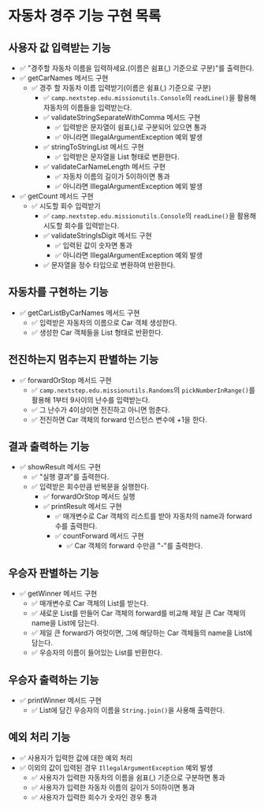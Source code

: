 # 자동차 경주 기능 구현 목록

## 사용자 값 입력받는 기능
- ✅ "경주할 자동차 이름을 입력하세요.(이름은 쉼표(,) 기준으로 구분)"를 출력한다.
- ✅ getCarNames 메서드 구현
    - ✅ 경주 할 자동차 이름 입력받기(이름은 쉼표(,) 기준으로 구분)
        - ✅ `camp.nextstep.edu.missionutils.Console`의 `readLine()`을 활용해 자동차의 이름들을 입력받는다.
        - ✅ validateStringSeparateWithComma 메서드 구현
            - ✅ 입력받은 문자열이 쉼표(,)로 구분되어 있으면 통과
            - ✅ 아니라면 IllegalArgumentException 예외 발생
        - ✅ stringToStringList 메서드 구현 
          - ✅ 입력받은 문자열을 List 형태로 변환한다.
        - ✅ validateCarNameLength 메서드 구현
            - ✅ 자동차 이름의 길이가 5이하이면 통과
            - ✅ 아니라면 IllegalArgumentException 예외 발생
- ✅ getCount 메서드 구현
    - ✅ 시도할 회수 입력받기
        - ✅ `camp.nextstep.edu.missionutils.Console`의 `readLine()`을 활용해 시도할 회수를 입력받는다.
        - ✅ validateStringIsDigit 메서드 구현
            - ✅ 입력된 값이 숫자면 통과
            - ✅ 아니라면 IllegalArgumentException 예외 발생
        - ✅ 문자열을 정수 타입으로 변환하여 반환한다.

## 자동차를 구현하는 기능
- ✅ getCarListByCarNames 메서드 구현
    - ✅ 입력받은 자동차의 이름으로 Car 객체 생성한다.
    - ✅ 생성한 Car 객체들을 List 형태로 반환한다.

## 전진하는지 멈추는지 판별하는 기능
- ✅ forwardOrStop 메서드 구현
    - ✅ `camp.nextstep.edu.missionutils.Randoms`의 `pickNumberInRange()`를 활용해 1부터 9사이의 난수를 입력받는다.
    - ✅ 그 난수가 4이상이면 전진하고 아니면 멈춘다.
    - ✅ 전진하면 Car 객체의 forward 인스턴스 변수에 +1을 한다.

## 결과 출력하는 기능
- ✅ showResult 메서드 구현
    - ✅ "실행 결과"를 출력한다.
    - ✅ 입력받은 회수만큼 반복문을 실행한다.
        - ✅ forwardOrStop 메서드 실행
        - ✅ printResult 메서드 구현
            - ✅ 매개변수로 Car 객체의 리스트를 받아 자동차의 name과 forward 수를 출력한다.
            - ✅ countForward 메서드 구현
                - ✅ Car 객체의 forward 수만큼 "-"를 출력한다.

## 우승자 판별하는 기능
- ✅ getWinner 메서드 구현
    - ✅ 매개변수로 Car 객체의 List를 받는다.
    - ✅ 새로운 List를 만들어 Car 객체의 forward를 비교해 제일 큰 Car 객체의 name을 List에 담는다.
    - ✅ 제일 큰 forward가 여럿이면, 그에 해당하는 Car 객체들의 name을 List에 담는다.
    - ✅ 우승자의 이름이 들어있는 List를 반환한다.

## 우승자 출력하는 기능
- ✅ printWinner 메서드 구현
    - ✅ List에 담긴 우승자의 이름을 `String.join()`을 사용해 출력한다.


## 예외 처리 기능
- ✅ 사용자가 입력한 값에 대한 예외 처리
- ✅ 이외의 값이 입력된 경우 `IllegalArgumentException` 예외 발생
    - ✅ 사용자가 입력한 자동차의 이름을 쉼표(,) 기준으로 구분하면 통과
    - ✅ 사용자가 입력한 자동차 이름의 길이가 5이하이면 통과
    - ✅ 사용자가 입력한 회수가 숫자인 경우 통과